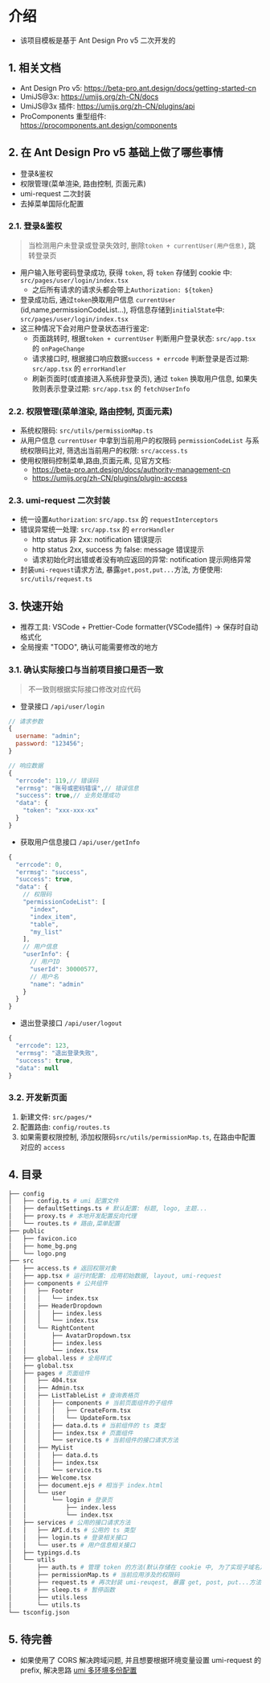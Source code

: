 # 介绍

- 该项目模板是基于 Ant Design Pro v5 二次开发的
  
## 1. 相关文档

- Ant Design Pro v5: https://beta-pro.ant.design/docs/getting-started-cn
- UmiJS@3x: https://umijs.org/zh-CN/docs
- UmiJS@3x 插件: https://umijs.org/zh-CN/plugins/api
- ProComponents 重型组件: https://procomponents.ant.design/components

## 2. 在 Ant Design Pro v5 基础上做了哪些事情

- 登录&鉴权
- 权限管理(菜单渲染, 路由控制, 页面元素)
- umi-request 二次封装
- 去掉菜单国际化配置

### 2.1. 登录&鉴权

> 当检测用户未登录或登录失效时, 删除`token + currentUser(用户信息)`, 跳转登录页

- 用户输入账号密码登录成功, 获得 `token`, 将 `token` 存储到 cookie 中: `src/pages/user/login/index.tsx`
  - 之后所有请求的请求头都会带上`Authorization: ${token}`
- 登录成功后, 通过`token`换取用户信息 `currentUser` (id,name,permissionCodeList...), 将信息存储到`initialState`中: `src/pages/user/login/index.tsx`
- 这三种情况下会对用户登录状态进行鉴定:
  - 页面跳转时, 根据`token + currentUser` 判断用户登录状态: `src/app.tsx` 的 `onPageChange`
  - 请求接口时, 根据接口响应数据`success + errcode` 判断登录是否过期: `src/app.tsx` 的 `errorHandler`
  - 刷新页面时(或直接进入系统非登录页), 通过 `token` 换取用户信息, 如果失败则表示登录过期: `src/app.tsx` 的 `fetchUserInfo`

### 2.2. 权限管理(菜单渲染, 路由控制, 页面元素)

- 系统权限码: `src/utils/permissionMap.ts`
- 从用户信息 `currentUser` 中拿到当前用户的权限码 `permissionCodeList` 与系统权限码比对, 筛选出当前用户的权限: `src/access.ts`
- 使用权限码控制菜单,路由,页面元素, 见官方文档: 
  - https://beta-pro.ant.design/docs/authority-management-cn
  - https://umijs.org/zh-CN/plugins/plugin-access

### 2.3. umi-request 二次封装

- 统一设置`Authorization`: `src/app.tsx` 的 `requestInterceptors`
- 错误异常统一处理: `src/app.tsx` 的 `errorHandler`
  - http status 非 2xx: notification 错误提示
  - http status 2xx, success 为 false: message 错误提示
  - 请求初始化时出错或者没有响应返回的异常: notification 提示网络异常
- 封装`umi-request`请求方法, 暴露`get,post,put...`方法, 方便使用: `src/utils/request.ts`

## 3. 快速开始

- 推荐工具: VSCode + Prettier-Code formatter(VSCode插件) -> 保存时自动格式化
- 全局搜索 "TODO", 确认可能需要修改的地方

### 3.1. 确认实际接口与当前项目接口是否一致

> 不一致则根据实际接口修改对应代码

- 登录接口 `/api/user/login`

```js
// 请求参数
{
  username: "admin";
  password: "123456";
}

// 响应数据
{
  "errcode": 119,// 错误码
  "errmsg": "账号或密码错误",// 错误信息
  "success": true,// 业务处理成功
  "data": {
    "token": "xxx-xxx-xx"
  }
}
```

- 获取用户信息接口 `/api/user/getInfo`

```js
{
  "errcode": 0,
  "errmsg": "success",
  "success": true,
  "data": {
    // 权限码
    "permissionCodeList": [
      "index",
      "index_item",
      "table",
      "my_list"
    ],
    // 用户信息
    "userInfo": {
      // 用户ID
      "userId": 30000577,
      // 用户名
      "name": "admin"
    }
  }
}
```

- 退出登录接口 `/api/user/logout`

```js
{
  "errcode": 123,
  "errmsg": "退出登录失败",
  "success": true,
  "data": null
}
```

### 3.2. 开发新页面

1. 新建文件: `src/pages/*`
2. 配置路由: `config/routes.ts`
3. 如果需要权限控制, 添加权限码`src/utils/permissionMap.ts`, 在路由中配置对应的 `access`

## 4. 目录

```bash
├── config
│   ├── config.ts # umi 配置文件
│   ├── defaultSettings.ts # 默认配置: 标题, logo, 主题...
│   ├── proxy.ts # 本地开发配置反向代理
│   └── routes.ts # 路由,菜单配置
├── public
│   ├── favicon.ico
│   ├── home_bg.png
│   └── logo.png
├── src
│   ├── access.ts # 返回权限对象
│   ├── app.tsx # 运行时配置: 应用初始数据, layout, umi-request
│   ├── components # 公共组件
│   │   ├── Footer
│   │   │   └── index.tsx
│   │   ├── HeaderDropdown
│   │   │   ├── index.less
│   │   │   └── index.tsx
│   │   └── RightContent
│   │       ├── AvatarDropdown.tsx
│   │       ├── index.less
│   │       └── index.tsx
│   ├── global.less # 全局样式
│   ├── global.tsx
│   ├── pages # 页面组件
│   │   ├── 404.tsx
│   │   ├── Admin.tsx
│   │   ├── ListTableList # 查询表格页
│   │   │   ├── components # 当前页面组件的子组件
│   │   │   │   ├── CreateForm.tsx
│   │   │   │   └── UpdateForm.tsx
│   │   │   ├── data.d.ts # 当前组件的 ts 类型
│   │   │   ├── index.tsx # 页面组件
│   │   │   └── service.ts # 当前组件的接口请求方法
│   │   ├── MyList
│   │   │   ├── data.d.ts
│   │   │   ├── index.tsx
│   │   │   └── service.ts
│   │   ├── Welcome.tsx
│   │   ├── document.ejs # 相当于 index.html
│   │   └── user
│   │       └── login # 登录页
│   │           ├── index.less
│   │           └── index.tsx
│   ├── services # 公用的接口请求方法
│   │   ├── API.d.ts # 公用的 ts 类型
│   │   ├── login.ts # 登录相关接口
│   │   └── user.ts # 用户信息相关接口
│   ├── typings.d.ts
│   └── utils
│       ├── auth.ts # 管理 token 的方法(默认存储在 cookie 中, 为了实现子域名之间共享登录状态, 可改为 localStorage)
│       ├── permissionMap.ts # 当前应用涉及的权限码
│       ├── request.ts # 再次封装 umi-reuqest, 暴露 get, post, put...方法
│       ├── sleep.ts # 暂停函数
│       ├── utils.less
│       └── utils.ts
└── tsconfig.json
```

## 5. 待完善

- 如果使用了 CORS 解决跨域问题, 并且想要根据环境变量设置 umi-request 的 prefix, 解决思路 [umi 多环境多份配置](https://umijs.org/zh-CN/docs/config#%E5%A4%9A%E7%8E%AF%E5%A2%83%E5%A4%9A%E4%BB%BD%E9%85%8D%E7%BD%AE)
